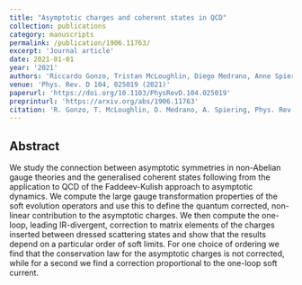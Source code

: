 ```yaml
---
title: "Asymptotic charges and coherent states in QCD"
collection: publications
category: manuscripts
permalink: /publication/1906.11763/
excerpt: 'Journal article'
date: 2021-01-01
year: '2021'
authors: 'Riccardo Gonzo, Tristan McLoughlin, Diego Medrano, Anne Spiering'
venue: 'Phys. Rev. D 104, 025019 (2021)'
paperurl: 'https://doi.org/10.1103/PhysRevD.104.025019'
preprinturl: 'https://arxiv.org/abs/1906.11763'
citation: 'R. Gonzo, T. McLoughlin, D. Medrano, A. Spiering, Phys. Rev. D 104, 025019 (2021).'
---
```


## Abstract
We study the connection between asymptotic symmetries in non-Abelian gauge theories and the generalised coherent states following from the application to QCD of the Faddeev-Kulish approach to asymptotic dynamics. We compute the large gauge transformation properties of the soft evolution operators and use this to define the quantum corrected, non-linear contribution to the asymptotic charges. We then compute the one-loop, leading IR-divergent, correction to matrix elements of the charges inserted between dressed scattering states and show that the results depend on a particular order of soft limits. For one choice of ordering we find that the conservation law for the asymptotic charges is not corrected, while for a second we find a correction proportional to the one-loop soft current. 

